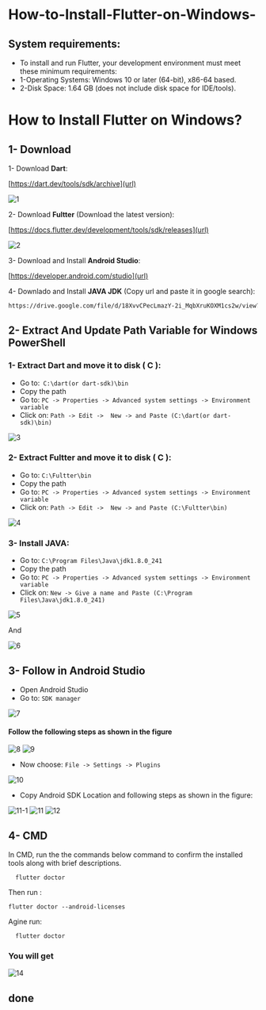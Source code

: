 # How-to-Install-Flutter-on-Windows-
## System requirements:
- To install and run Flutter, your development environment must meet these minimum requirements:      
- 1-Operating Systems: Windows 10 or later (64-bit), x86-64 based.     
- 2-Disk Space: 1.64 GB (does not include disk space for IDE/tools).



# How to Install Flutter on Windows?


## 1- Download

1- Download **Dart**:


[https://dart.dev/tools/sdk/archive](url)

![1](https://user-images.githubusercontent.com/33379873/200084829-b9407bb3-d4cb-4a64-8cf3-e8bb13103f20.png)


2- Download **Fultter** (Download the latest version): 

[https://docs.flutter.dev/development/tools/sdk/releases](url)

![2](https://user-images.githubusercontent.com/33379873/200085027-efbe8e0f-cf56-4c60-b476-fd036a53c0b8.png)

3- Download and Install **Android Studio**: 


[https://developer.android.com/studio](url)
    
4- Downlado and Install **JAVA JDK** (Copy url and paste it in google search): 
```bash
https://drive.google.com/file/d/18XvvCPecLmazY-2i_MqbXruKOXM1cs2w/view?usp=share_link
```
    
## 2- Extract And Update Path Variable for Windows PowerShell
### 1- Extract  **Dart** and move it to disk ( C ):
- Go to:` C:\dart(or dart-sdk)\bin`
- Copy the path
- Go to: `PC -> Properties -> Advanced system settings -> Environment variable `
- Click on: `Path -> Edit ->  New -> and Paste (C:\dart(or dart-sdk)\bin)`


![3](https://user-images.githubusercontent.com/33379873/200085062-248b18ba-adac-4be1-98f8-738098aba2b3.png)


### 2- Extract  **Fultter** and move it to disk ( C ):
- Go to: `C:\Fultter\bin`
- Copy the path
- Go to: `PC -> Properties -> Advanced system settings -> Environment variable `
- Click on: `Path -> Edit ->  New -> and Paste (C:\Fultter\bin)`

![4](https://user-images.githubusercontent.com/33379873/200085086-3545de31-b691-47ba-b6eb-101f283bc5f2.png)


### 3- Install **JAVA**:
- Go to: `C:\Program Files\Java\jdk1.8.0_241`
- Copy the path
- Go to: `PC -> Properties -> Advanced system settings -> Environment variable `
- Click on: `New -> Give a name and Paste (C:\Program Files\Java\jdk1.8.0_241) `


![5](https://user-images.githubusercontent.com/33379873/200085108-9f6c8bfb-6649-4e8a-868a-990cb58729b4.png)

And

![6](https://user-images.githubusercontent.com/33379873/200085148-d9c9bde8-4017-46e1-b008-dc3237de09d6.png)


## 3- Follow in Android Studio

- Open Android Studio
- Go to: `SDK manager`

![7](https://user-images.githubusercontent.com/33379873/200085173-094a3083-ed22-471f-8c30-2989aaee1667.png)

#### Follow the following steps as shown in the figure

![8](https://user-images.githubusercontent.com/33379873/200085200-56e139c3-cbdf-4c59-888f-ee8bdd452e8b.png)
![9](https://user-images.githubusercontent.com/33379873/200085206-3cd1fc5d-1641-42c4-b49f-cfe3aff1c37d.png)

- Now choose: `File -> Settings -> Plugins`


![10](https://user-images.githubusercontent.com/33379873/200085208-bc955fbc-10d5-4401-bd8b-c6ddfcd699f0.png)

- Copy Android SDK Location and following steps as shown in the figure:

![11-1](https://user-images.githubusercontent.com/33379873/200086067-2eb399e7-788d-43f6-838c-0b2306ba0d23.png)
![11](https://user-images.githubusercontent.com/33379873/200086138-fd815be4-b0d4-45f5-9345-2e8966a6b1e0.png)
![12](https://user-images.githubusercontent.com/33379873/200086141-3aa7dda3-5880-4138-b0ed-cdd480cc77e0.png)





## 4- CMD
In CMD, run the the commands below command to confirm the installed tools along with brief descriptions.


```http
  flutter doctor
```

Then run :
```http
flutter doctor --android-licenses
```

Agine run:
```http
  flutter doctor
```

### You will get

![14](https://user-images.githubusercontent.com/33379873/200086210-7b0d9ce4-35f7-4331-b2e4-f83c376e3188.png)


## done

